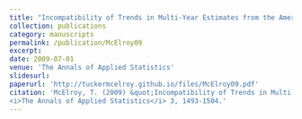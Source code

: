 ```yaml
---
title: "Incompatibility of Trends in Multi-Year Estimates from the American Community Survey"
collection: publications
category: manuscripts
permalink: /publication/McElroy09
excerpt: 
date: 2009-07-01
venue: 'The Annals of Applied Statistics'
slidesurl: 
paperurl: 'http://tuckermcelroy.github.io/files/McElroy09.pdf'
citation: 'McElroy, T. (2009) &quot;Incompatibility of Trends in Multi-Year Estimates from the American Community Survey.&quot; 
<i>The Annals of Applied Statistics</i> 3, 1493-1504.'
---
```


